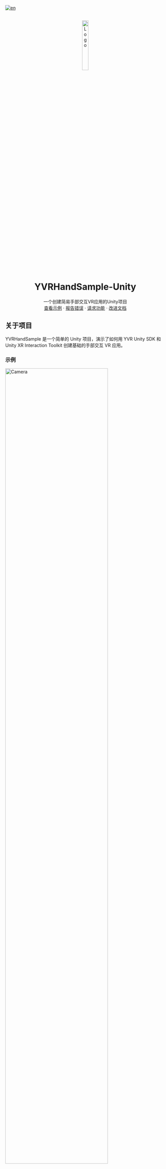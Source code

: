 [![en](https://img.shields.io/badge/lang-en-red.svg)](./README.md)

<!--
READ ME FIRST !!!!!!
Replace the following placeholders with the actual values:
    - {{PROJECT_REPO_URL}}: URL of the project repository
    - {{Project Name}}: Name of the project
    - {{DocumentationURL}}: URL of the project documentation, Use github pages with docfx if possible
    - {{BriefDescription}}: Brief description about the project
    - {SampleURL}: URL of the sample project, for package projects, it should be sample repository URL. If a package projects has multiple samples, then link to `Samples` header of the `About The Project` section.
    - {BugIssueURL}: URL of the bug reporting issue template
      - i.e.  https://github.com/PlayForDreamDevelopers/unity-template/issues/new?template=bug_report.yml
    - {FeatureIssueURL}: URL of the feature request issue template
      - i.e. https://github.com/PlayForDreamDevelopers/unity-template/issues/new?template=feature_request.yml
    - {DocumentationIssueURL}: URL of the documentation issue template
      - i.e. https://github.com/PlayForDreamDevelopers/unity-template/issues/new?template=documentation_update.yml
-->

<br />
<div align="center">
    <a href="https://github.com/PlayForDreamDevelopers/CameraSample-Unity">
        <img src="https://www.pfdm.cn/en/static/img/logo.2b1b07e.png" alt="Logo" width="20%">
    </a>
    <h1 align="center"> YVRHandSample-Unity </h1>
    <p align="center">
        一个创建简易手部交互VR应用的Unity项目
        <br />
        <a href="#samples">查看示例</a>
        &middot;
        <a href="https://github.com/PlayForDreamDevelopers/HandSample-Unity/issues/new?template=bug_report.yml">报告错误</a>
        &middot;
        <a href="https://github.com/PlayForDreamDevelopers/HandSample-Unity/issues/new?template=feature_request.yml">请求功能</a>
        &middot;
        <a href="https://github.com/PlayForDreamDevelopers/HandSample-Unity/issues/new?template=documentation_update.yml">改进文档</a>
    </p>

</div>

## 关于项目

YVRHandSample 是一个简单的 Unity 项目，演示了如何用 YVR Unity SDK 和 Unity XR Interaction Toolkit 创建基础的手部交互 VR 应用。

### 示例

<img src="https://github.com/user-attachments/assets/800dcce2-50be-485e-9afe-bbf80ff6a387" alt="Camera" width="80%">
<img src="https://github.com/user-attachments/assets/6798d5c6-d844-48bc-9df8-dba58c8e3ce8" alt="Camera" width="80%">
<img src="https://github.com/user-attachments/assets/5fcdfd5a-1856-478d-aadc-d1b8e7c44926" alt="Camera" width="80%">

## 要求

-   Unity 2022 3.52f1 或者更新版本
-   Unity 包
    -   [YVR Core](https://github.com/PlayForDreamDevelopers/com.yvr.core-mirror)
    -   [YVR Utilities](https://github.com/PlayForDreamDevelopers/com.yvr.Utilities-mirror)
    -   [YVR Interaction](https://github.com/PlayForDreamDevelopers/com.yvr.interaction-mirror)